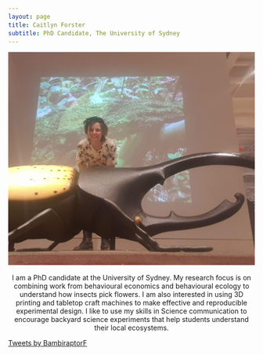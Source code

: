 ```yaml
---
layout: page
title: Caitlyn Forster
subtitle: PhD Candidate, The University of Sydney
---
```

![](/assets/img/beetle.jpg)
<p align="center"> I am a PhD candidate at the University of Sydney. My research focus is on combining work from behavioural economics and behavioural ecology to understand how insects pick flowers. I am also interested in using 3D printing and tabletop craft machines to make effective and reproducible experimental design. I like to use my skills in Science communication to encourage backyard science experiments that help students understand their local ecosystems.


<a class="twitter-timeline" href="https://twitter.com/BambiraptorF?ref_src=twsrc%5Etfw">Tweets by BambiraptorF</a> <script async src="https://platform.twitter.com/widgets.js" charset="utf-5"></script>
